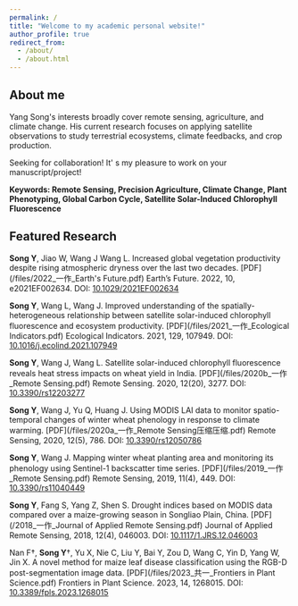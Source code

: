 ```yaml
---
permalink: /
title: "Welcome to my academic personal website!"
author_profile: true
redirect_from: 
  - /about/
  - /about.html
---
```

## About me
Yang Song's interests broadly cover remote sensing, agriculture, and climate change. His current research focuses on applying satellite observations to study terrestrial ecosystems, climate feedbacks, and crop production.

Seeking for collaboration! It' s my pleasure to work on your manuscript/project!

**Keywords: Remote Sensing, Precision Agriculture, Climate Change, Plant Phenotyping, Global Carbon Cycle, Satellite Solar-Induced Chlorophyll Fluorescence**

## Featured Research

**Song Y**, Jiao W, Wang J Wang L. Increased global vegetation productivity despite rising atmospheric dryness over the last two decades. [PDF](/files/2022_一作_Earth's Future.pdf) Earth’s Future. 2022, 10, e2021EF002634. DOI: [10.1029/2021EF002634](https://doi.org/10.1029/2021EF002634)

**Song Y**, Wang L, Wang J. Improved understanding of the spatially-heterogeneous relationship between satellite solar-induced chlorophyll fluorescence and ecosystem productivity. [PDF](/files/2021_一作_Ecological Indicators.pdf) Ecological Indicators. 2021, 129, 107949. DOI: [10.1016/j.ecolind.2021.107949](https://doi.org/10.1016/j.ecolind.2021.107949)

**Song Y**, Wang J, Wang L. Satellite solar-induced chlorophyll fluorescence reveals heat stress impacts on wheat yield in India. [PDF](/files/2020b_一作_Remote Sensing.pdf) Remote Sensing. 2020, 12(20), 3277. DOI: [10.3390/rs12203277](https://doi.org/10.3390/rs12203277)

**Song Y**, Wang J, Yu Q, Huang J. Using MODIS LAI data to monitor spatio-temporal changes of winter wheat phenology in response to climate warming. [PDF](/files/2020a_一作_Remote Sensing压缩压缩.pdf) Remote Sensing, 2020, 12(5), 786. DOI: [10.3390/rs12050786](https://doi.org/10.3390/rs12050786)

**Song Y**, Wang J. Mapping winter wheat planting area and monitoring its phenology using Sentinel-1 backscatter time series. [PDF](/files/2019_一作_Remote Sensing.pdf) Remote Sensing, 2019, 11(4), 449. DOI: [10.3390/rs11040449](https://doi.org/10.3390/rs11040449)

**Song Y**, Fang S, Yang Z, Shen S. Drought indices based on MODIS data compared over a maize-growing season in Songliao Plain, China. [PDF](/2018_一作_Journal of Applied Remote Sensing.pdf) Journal of Applied Remote Sensing, 2018, 12(4), 046003. DOI: [10.1117/1.JRS.12.046003](http://dx.doi.org/10.1117/1.JRS.12.046003)

Nan F†, **Song Y**†, Yu X, Nie C, Liu Y, Bai Y, Zou D, Wang C, Yin D, Yang W, Jin X. A novel method for maize leaf disease classification using the RGB-D post-segmentation image data. [PDF](/files/2023_共一_Frontiers in Plant Science.pdf) Frontiers in Plant Science. 2023, 14, 1268015. DOI: [10.3389/fpls.2023.1268015](https://doi.org/10.3389/fpls.2023.1268015)
